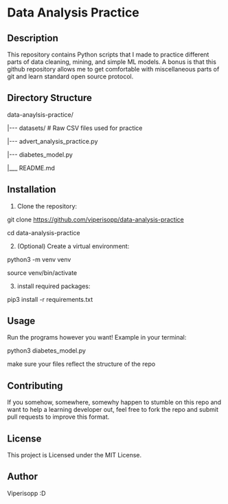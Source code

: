 # Data Analysis Practice

## Description

This repository contains Python scripts that I made to practice different parts of data cleaning, mining, and simple ML models. A bonus is that this github repository allows me to get comfortable with miscellaneous parts of git and learn standard open source protocol.

## Directory Structure

data-anaylsis-practice/

|--- datasets/ # Raw CSV files used for practice

|--- advert_analysis_practice.py

|--- diabetes_model.py

|___ README.md

## Installation

1. Clone the repository:

git clone https://github.com/viperisopp/data-analysis-practice

cd data-analysis-practice

2. (Optional) Create a virtual environment:

python3 -m venv venv

source venv/bin/activate

3. install required packages:

pip3 install -r requirements.txt

## Usage 
Run the programs however you want! Example in your terminal:

python3 diabetes_model.py

make sure your files reflect the structure of the repo

## Contributing

If you somehow, somewhere, somewhy happen to stumble on this repo and want to help a learning developer out, feel free to fork the repo and submit pull requests to improve this format.

## License
This project is Licensed under the MIT License.

## Author

Viperisopp :D